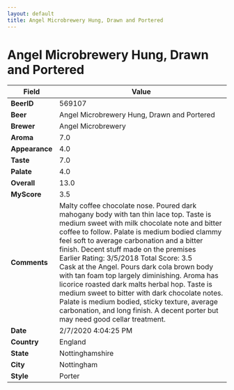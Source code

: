 ```yaml
---
layout: default
title: Angel Microbrewery Hung, Drawn and Portered
---
```


# Angel Microbrewery Hung, Drawn and Portered

| Field         | Value     |
|---------------|-----------|
| **BeerID** | 569107 |
| **Beer** | Angel Microbrewery Hung, Drawn and Portered |
| **Brewer** | Angel Microbrewery |
| **Aroma** | 7.0 |
| **Appearance** | 4.0 |
| **Taste** | 7.0 |
| **Palate** | 4.0 |
| **Overall** | 13.0 |
| **MyScore** | 3.5 |
| **Comments** | Malty coffee chocolate nose. Poured dark mahogany body with tan thin lace top. Taste is medium sweet with milk chocolate note and bitter coffee to follow. Palate is medium bodied clammy feel soft to average carbonation and a bitter finish. Decent stuff made on the premises<br>Earlier Rating: 3/5/2018 Total Score: 3.5<br>Cask at the Angel. Pours dark cola brown body with tan foam top largely diminishing. Aroma has licorice roasted dark malts herbal hop. Taste is medium sweet to bitter with dark chocolate notes. Palate is medium bodied, sticky texture, average carbonation, and long finish. A decent porter but may need good cellar treatment. |
| **Date** | 2/7/2020 4:04:25 PM |
| **Country** | England |
| **State** | Nottinghamshire |
| **City** | Nottingham |
| **Style** | Porter |
